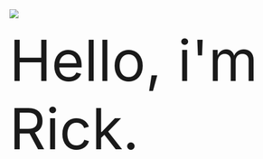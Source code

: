 <img src="https://static.vecteezy.com/system/resources/previews/001/195/702/non_2x/speech-bubbles-pixel-welcome-png.png">

<a style="font-size: 100px;"> Hello, i'm Rick.
